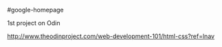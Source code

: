 #google-homepage

1st project on Odin

http://www.theodinproject.com/web-development-101/html-css?ref=lnav